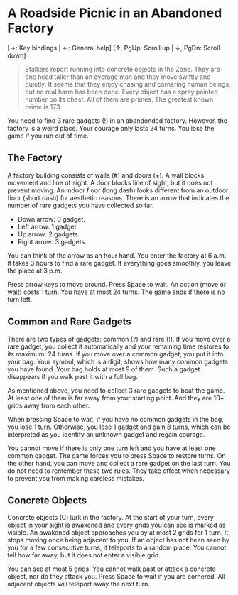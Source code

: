 # A Roadside Picnic in an Abandoned Factory

[→: Key bindings | ←: General help]
[↑, PgUp: Scroll up | ↓, PgDn: Scroll down]

> Stalkers report running into concrete objects in the Zone. They are one head taller than an average man and they move swiftly and quietly. It seems that they enjoy chasing and cornering human beings, but no real harm has been done. Every object has a spray painted number on its chest. All of them are primes. The greatest known prime is 173.

You need to find 3 rare gadgets (!) in an abandonded factory. However, the factory is a weird place. Your courage only lasts 24 turns. You lose the game if you run out of time.

## The Factory

A factory building consists of walls (#) and doors (+). A wall blocks movement and line of sight. A door blocks line of sight, but it does not prevent moving. An indoor floor (long dash) looks different from an outdoor floor (short dash) for aesthetic reasons. There is an arrow that indicates the number of rare gadgets you have collected so far.

* Down arrow: 0 gadget.
* Left arrow: 1 gadget.
* Up arrow: 2 gadgets.
* Right arrow: 3 gadgets.

You can think of the arrow as an hour hand. You enter the factory at 6 a.m. It takes 3 hours to find a rare gadget. If everything goes smoothly, you leave the place at 3 p.m.

Press arrow keys to move around. Press Space to wait. An action (move or wait) costs 1 turn. You have at most 24 turns. The game ends if there is no turn left.

## Common and Rare Gadgets

There are two types of gadgets: common (?) and rare (!). If you move over a rare gadget, you collect it automatically and your remaining time restores to its maximum: 24 turns. If you move over a common gadget, you put it into your bag. Your symbol, which is a digit, shows how many common gadgets you have found. Your bag holds at most 9 of them. Such a gadget disappears if you walk past it with a full bag.

As mentioned above, you need to collect 3 rare gadgets to beat the game. At least one of them is far away from your starting point. And they are 10+ grids away from each other.

When pressing Space to wait, if you have no common gadgets in the bag, you lose 1 turn. Otherwise, you lose 1 gadget and gain 8 turns, which can be interpreted as you identify an unknown gadget and regain courage.

You cannot move if there is only one turn left and you have at least one common gadget. The game forces you to press Space to restore turns. On the other hand, you can move and collect a rare gadget on the last turn. You do not need to remember these two rules. They take effect when necessary to prevent you from making careless mistakes.

## Concrete Objects

Concrete objects (C) lurk in the factory. At the start of your turn, every object in your sight is awakened and every grids you can see is marked as visible. An awakened object approaches you by at most 2 grids for 1 turn. It stops moving once being adjacent to you. If an object has not been seen by you for a few consecutive turns, it teleports to a random place. You cannot tell how far away, but it does not enter a visible grid.

You can see at most 5 grids. You cannot walk past or attack a concrete object, nor do they attack you. Press Space to wait if you are cornered. All adjacent objects will teleport away the next turn.
